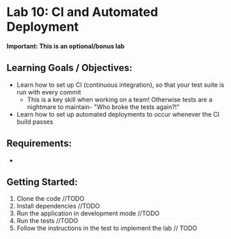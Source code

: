 # Lab 10: CI and Automated Deployment

**Important: This is an optional/bonus lab**

## Learning Goals / Objectives:

* Learn how to set up CI (continuous integration), so that your test suite is run with every commit
  * This is a key skill when working on a team!  Otherwise tests are a nightmare to maintain-  "Who broke the tests again?!"
* Learn how to set up automated deployments to occur whenever the CI build passes

## Requirements:

*

## Getting Started:

1. Clone the code //TODO
2. Install dependencies //TODO
3. Run the application in development mode //TODO
4. Run the tests //TODO
5. Follow the instructions in the test to implement the lab // TODO
